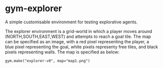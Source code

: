 # gym-explorer
A simple customisable environment for testing explorative agents. 

The explorer environment is a grid-world in which a player moves around (NORTH,SOUTH,EAST,WEST) and attempts to reach a goal tile. The map can be specified as an image, with a red pixel representing the player, a blue pixel representing the goal, white pixels representy free tiles, and black pixels representing walls. The map is specified as below:
```
gym.make("explorer-v0", map="map1.png")
```


